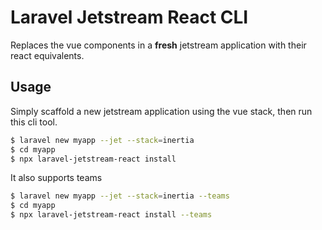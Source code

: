 # Laravel Jetstream React CLI

Replaces the vue components in a **fresh** jetstream application with their react equivalents.

## Usage

Simply scaffold a new jetstream application using the vue stack, then run this cli tool.

```bash
$ laravel new myapp --jet --stack=inertia
$ cd myapp
$ npx laravel-jetstream-react install
```

It also supports teams

```bash
$ laravel new myapp --jet --stack=inertia --teams
$ cd myapp
$ npx laravel-jetstream-react install --teams
```
